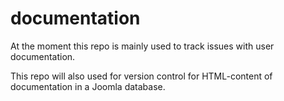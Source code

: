 # documentation
At the moment this repo is mainly used to track issues with user documentation. 

This repo will also used for version control for HTML-content of documentation in a Joomla database.
